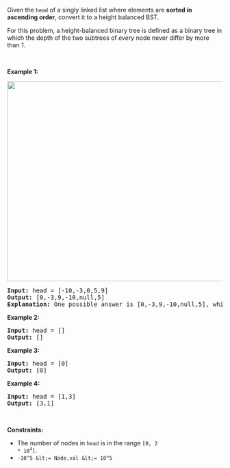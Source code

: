 Given the `` head `` of a singly linked list where elements are __sorted in ascending order__, convert it to a height balanced BST.

For this problem, a height-balanced binary tree is defined as a binary tree in which the depth of the two subtrees of _every_ node never differ by more than 1.

&nbsp;

__Example 1:__

<img alt="" src="https://assets.leetcode.com/uploads/2020/08/17/linked.jpg" style="width: 600px; height: 466px;"/>

<pre>
<strong>Input:</strong> head = [-10,-3,0,5,9]
<strong>Output:</strong> [0,-3,9,-10,null,5]
<strong>Explanation:</strong> One possible answer is [0,-3,9,-10,null,5], which represents the shown height balanced BST.
</pre>

__Example 2:__

<pre>
<strong>Input:</strong> head = []
<strong>Output:</strong> []
</pre>

__Example 3:__

<pre>
<strong>Input:</strong> head = [0]
<strong>Output:</strong> [0]
</pre>

__Example 4:__

<pre>
<strong>Input:</strong> head = [1,3]
<strong>Output:</strong> [3,1]
</pre>

&nbsp;

__Constraints:__

*   The number of nodes in `` head `` is in the range <code>[0, 2 * 10<sup>4</sup>]</code>.
*   `` -10^5 &lt;= Node.val &lt;= 10^5 ``